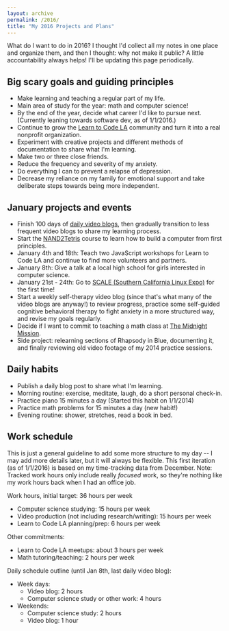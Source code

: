 ```yaml
---
layout: archive
permalink: /2016/
title: "My 2016 Projects and Plans"
---
```


What do I want to do in 2016? I thought I'd collect all my notes in one place and organize them, and then I thought: why not make it public? A little accountability always helps! I'll be updating this page periodically.

## Big scary goals and guiding principles

- Make learning and teaching a regular part of my life.
- Main area of study for the year: math and computer science!
- By the end of the year, decide what career I'd like to pursue next. (Currently leaning towards software dev, as of 1/1/2016.)
- Continue to grow the [Learn to Code LA](http://learntocodela.org) community and turn it into a real nonprofit organization.
- Experiment with creative projects and different methods of documentation to share what I'm learning.
- Make two or three close friends.
- Reduce the frequency and severity of my anxiety.
- Do everything I can to prevent a relapse of depression.
- Decrease my reliance on my family for emotional support and take deliberate steps towards being more independent.

## January projects and events

- Finish 100 days of [daily video blogs](/vlog/), then gradually transition to less frequent video blogs to share my learning process.
- Start the [NAND2Tetris](http://nand2tetris.org/) course to learn how to build a computer from first principles.
- January 4th and 18th: Teach two JavaScript workshops for Learn to Code LA and continue to find more volunteers and partners.
- January 8th: Give a talk at a local high school for girls interested in computer science.
- January 21st - 24th: Go to [SCALE (Southern California Linux Expo)](https://www.socallinuxexpo.org/scale/14x) for the first time!
- Start a weekly self-therapy video blog (since that's what many of the video blogs are anyway!) to review progress, practice some self-guided cognitive behavioral therapy to fight anxiety in a more structured way, and revise my goals regularly.
- Decide if I want to commit to teaching a math class at [The Midnight Mission](http://www.midnightmission.org/).
- Side project: relearning sections of Rhapsody in Blue, documenting it, and finally reviewing old video footage of my 2014 practice sessions.

## Daily habits

- Publish a daily blog post to share what I'm learning.
- Morning routine: exercise, meditate, laugh, do a short personal check-in.
- Practice piano 15 minutes a day (Started this habit on 1/1/2014)
- Practice math problems for 15 minutes a day (new habit!)
- Evening routine: shower, stretches, read a book in bed.

## Work schedule

This is just a general guideline to add some more structure to my day -- I may add more details later, but it will always be flexible. This first iteration (as of 1/1/2016) is based on my time-tracking data from December. Note: Tracked work hours only include really *focused* work, so they're nothing like my work hours back when I had an office job.

Work hours, initial target: 36 hours per week

- Computer science studying: 15 hours per week
- Video production (not including research/writing): 15 hours per week
- Learn to Code LA planning/prep: 6 hours per week

Other commitments:

- Learn to Code LA meetups: about 3 hours per week
- Math tutoring/teaching: 2 hours per week

Daily schedule outline (until Jan 8th, last daily video blog):

- Week days:
  - Video blog: 2 hours
  - Computer science study or other work: 4 hours
- Weekends:
  - Computer science study: 2 hours
  - Video blog: 1 hour